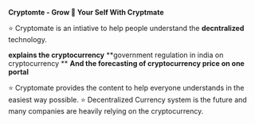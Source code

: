 **Cryptomte - Grow 🥇 Your Self With Cryptmate**

⭐ Cryptomate is an intiative to help people understand the **decntralized** technology.
 
**explains the cryptocurrency**
**government regulation in india on cryptocurrency ** 
**And the forecasting of cryptocurrency price on one portal**

⭐ Cryptomate provides the content to help everyone understands in the easiest way possible. 
⭐ Decentralized Currency system is the future and many companies are heavily relying on the cryptocurrency.
